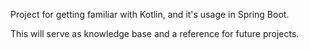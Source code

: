 Project for getting familiar with Kotlin, and it's usage in Spring Boot.

This will serve as knowledge base and a reference for future projects.
